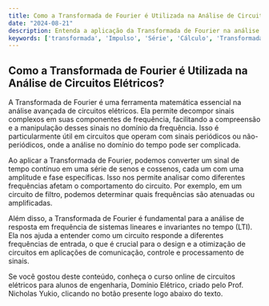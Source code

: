 ```yaml
---
title: Como a Transformada de Fourier é Utilizada na Análise de Circuitos Elétricos?
date: "2024-08-21"
description: Entenda a aplicação da Transformada de Fourier na análise avançada de circuitos elétricos.
keywords: ['transformada', 'Impulso', 'Série', 'Cálculo', 'Transformada', 'Rampa', 'Fourier']
---
```


## Como a Transformada de Fourier é Utilizada na Análise de Circuitos Elétricos?

A Transformada de Fourier é uma ferramenta matemática essencial na análise avançada de circuitos elétricos. Ela permite decompor sinais complexos em suas componentes de frequência, facilitando a compreensão e a manipulação desses sinais no domínio da frequência. Isso é particularmente útil em circuitos que operam com sinais periódicos ou não-periódicos, onde a análise no domínio do tempo pode ser complicada.

Ao aplicar a Transformada de Fourier, podemos converter um sinal de tempo contínuo em uma série de senos e cossenos, cada um com uma amplitude e fase específicas. Isso nos permite analisar como diferentes frequências afetam o comportamento do circuito. Por exemplo, em um circuito de filtro, podemos determinar quais frequências são atenuadas ou amplificadas.

Além disso, a Transformada de Fourier é fundamental para a análise de resposta em frequência de sistemas lineares e invariantes no tempo (LTI). Ela nos ajuda a entender como um circuito responde a diferentes frequências de entrada, o que é crucial para o design e a otimização de circuitos em aplicações de comunicação, controle e processamento de sinais.

Se você gostou deste conteúdo, conheça o curso online de circuitos elétricos para alunos de engenharia, Domínio Elétrico, criado pelo Prof. Nicholas Yukio, clicando no botão presente logo abaixo do texto.